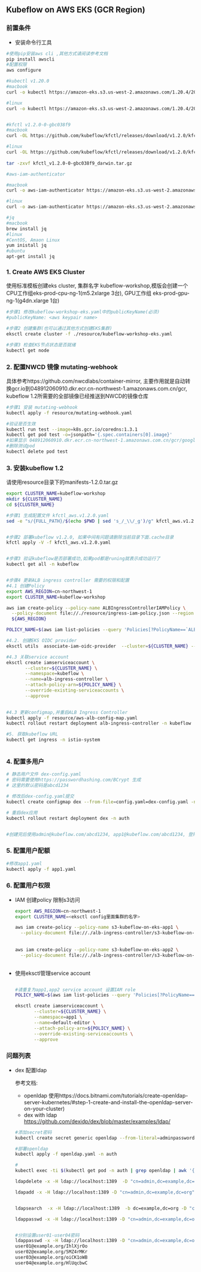## Kubeflow on AWS EKS (GCR Region)

### 前置条件

* 安装命令行工具

```bash
#使用pip安装aws cli ,其他方式请阅读参考文档
pip install awscli
#配置权限
aws configure

#kubectl v1.20.0
#macbook
curl -o kubectl https://amazon-eks.s3.us-west-2.amazonaws.com/1.20.4/2021-04-12/bin/darwin/amd64/kubectl

#linux
curl -o kubectl https://amazon-eks.s3.us-west-2.amazonaws.com/1.20.4/2021-04-12/bin/linux/amd64/kubectl


#kfctl v1.2.0-0-gbc038f9
#macbook
curl -OL https://github.com/kubeflow/kfctl/releases/download/v1.2.0/kfctl_v1.2.0-0-gbc038f9_darwin.tar.gz

#linux 
curl -OL https://github.com/kubeflow/kfctl/releases/download/v1.2.0/kfctl_v1.2.0-0-gbc038f9_linux.tar.gz
 
tar -zxvf kfctl_v1.2.0-0-gbc038f9_darwin.tar.gz

#aws-iam-authenticator

#macbook
curl -o aws-iam-authenticator https://amazon-eks.s3.us-west-2.amazonaws.com/1.18.9/2020-11-02/bin/darwin/amd64/aws-iam-authenticator

#linux
curl -o aws-iam-authenticator https://amazon-eks.s3.us-west-2.amazonaws.com/1.18.9/2020-11-02/bin/linux/amd64/aws-iam-authenticator

#jq 
#macbook
brew install jq
#linux 
#CentOS, Amaon Linux
yum inistall jq
#ubuntu
apt-get install jq

```



### 1. Create AWS EKS Cluster

使用标准模板创建eks cluster,  集群名字 kubeflow-workshop,模版会创建一个CPU工作组eks-prod-cpu-ng-1(m5.2xlarge 3台), GPU工作组 eks-prod-gpu-ng-1(g4dn.xlarge 1台)

```bash
#步骤1 修改kubeflow-workshop-eks.yaml中的publicKeyName(必须)
#publicKeyName: <aws keypair name> 

#步骤2 创建集群(也可以通过其他方式创建EKS集群)
eksctl create cluster -f ./resource/kubeflow-workshop-eks.yaml

#步骤3 检查EKS节点状态是否就绪
kubectl get node 

```

### 2. 配置NWCD 镜像 mutating-webhook

具体参考https://github.com/nwcdlabs/container-mirror, 主要作用就是自动转换gcr.io到048912060910.dkr.ecr.cn-northwest-1.amazonaws.com.cn/gcr, kubeflow 1.2所需要的全部镜像已经推送到NWCD的镜像仓库

```bash
#步骤1 安装 mutating-webhook
kubectl apply -f resource/mutating-webhook.yaml

#验证是否生效
kubectl run test --image=k8s.gcr.io/coredns:1.3.1
kubectl get pod test -o=jsonpath='{.spec.containers[0].image}'
#如果显示 048912060910.dkr.ecr.cn-northwest-1.amazonaws.com.cn/gcr/google_containers/coredns:1.3.1 表示mutating-webhook 工作正常
#删除测试pod
kubectl delete pod test


```

### 3. 安装kubeflow 1.2

请使用resource目录下的manifests-1.2.0.tar.gz

```bash
export CLUSTER_NAME=kubeflow-workshop
mkdir ${CLUSTER_NAME}
cd ${CLUSTER_NAME}

#步骤1 生成配置文件 kfctl_aws.v1.2.0.yaml 
sed -e "s/{FULL_PATH}/$(echo $PWD | sed 's_/_\\/_g')/g" kfctl_aws.v1.2.0.yaml.tpl > kfctl_aws.v1.2.0.yaml


#步骤2 部署kubeflow v1.2.0, 如果中间有问题请删除当前目录下面.cache目录
kfctl apply -V -f kfctl_aws.v1.2.0.yaml


#步骤3 验证kubeflow是否部署成功,如果pod都是runing就表示成功运行了
kubectl get all -n kubeflow


#步骤4 更新ALB ingress controller 需要的权限和配置
#4.1 创建Policy
export AWS_REGION=cn-northwest-1
export CLUSTER_NAME=kubeflow-workshop

aws iam create-policy --policy-name ALBIngressControllerIAMPolicy \
  --policy-document file://./resource/ingress-iam-policy.json --region 
  ${AWS_REGION}

POLICY_NAME=$(aws iam list-policies --query 'Policies[?PolicyName==`ALBIngressControllerIAMPolicy`].Arn' --output text --region ${AWS_REGION})

#4.2. 创建EKS OIDC provider
eksctl utils  associate-iam-oidc-provider  --cluster=${CLUSTER_NAME} --approve

#4.3 关联service account 
eksctl create iamserviceaccount \
       --cluster=${CLUSTER_NAME} \
       --namespace=kubeflow \
       --name=alb-ingress-controller \
       --attach-policy-arn=${POLICY_NAME} \
       --override-existing-serviceaccounts \
       --approve
       

#4.3 更新configmap,并重启ALB Ingress Controller
kubectl apply -f resource/aws-alb-config-map.yaml
kubectl rollout restart deployment alb-ingress-controller -n kubeflow

#5. 获取kubeflow URL
kubectl get ingress -n istio-system



```



### 4. 配置多用户

```bash
# 静态用户文件 dex-config.yaml
# 密码需要使用https://passwordhashing.com/BCrypt 生成
# 这里的默认密码是abcd1234

# 修改后dex-config.yaml提交
kubectl create configmap dex --from-file=config.yaml=dex-config.yaml -n auth --dry-run -oyaml | kubectl apply -f -

# 重启dex应用
kubectl rollout restart deployment dex -n auth


#创建完后使用admin@kubeflow.com/abcd1234, app1@kubeflow.com/abcd1234, 登陆会自动创建namespace
```

### 5. 配置用户配额

```bash
#修改app1.yaml
kubectl apply -f app1.yaml
```



### 6. 配置用户权限

* IAM 创建policy 限制s3访问

  ```bash
  export AWS_REGION=cn-northwest-1
  export CLUSTER_NAME=<eksctl config里面集群的名字>
  
  aws iam create-policy --policy-name s3-kubeflow-on-eks-app1 \
    --policy-document file://./alb-ingress-controller/s3-kubeflow-on-eks-app1.json --region ${AWS_REGION}
    
    
  aws iam create-policy --policy-name s3-kubeflow-on-eks-app2 \
    --policy-document file://./alb-ingress-controller/s3-kubeflow-on-eks-app2.json --region ${AWS_REGION}
    
  ```
  
* 使用eksctl管理service account

  ```bash
  
  #请重复为app1,app2 service account 设置IAM role
  POLICY_NAME=$(aws iam list-policies --query 'Policies[?PolicyName==`s3-kubeflow-on-eks-app1`].Arn' --output text --region ${AWS_REGION})
  
  eksctl create iamserviceaccount \
         --cluster=${CLUSTER_NAME} \
         --namespace=app1 \
         --name=default-editor \
         --attach-policy-arn=${POLICY_NAME} \
         --override-existing-serviceaccounts \
         --approve
  ```

  


### 问题列表

* dex 配置ldap 

  参考文档:

  * openldap 使用https://docs.bitnami.com/tutorials/create-openldap-server-kubernetes/#step-1-create-and-install-the-openldap-server-on-your-cluster)
  * dex with ldap https://github.com/dexidp/dex/blob/master/examples/ldap/

  

  ```bash
  #添加secret密码
  kubectl create secret generic openldap --from-literal=adminpassword=adminpassword --from-literal=users=user01 --from-literal=passwords=password01
  
  #部署openldap
  kubectl apply -f openldap.yaml -n auth
  
  #
  kubectl exec -ti $(kubectl get pod -n auth | grep openldap | awk '{print $1}') -n auth -- bash 
  
  ldapdelete -x -H ldap://localhost:1389  -D "cn=admin,dc=example,dc=org" -w adminpassword  "cn=user01,ou=users,dc=example,dc=org"
  
  ldapadd -x -H ldap://localhost:1389 -D "cn=admin,dc=example,dc=org" -w adminpassword -f users.ldif
  
  
  ldapsearch  -x -H ldap://localhost:1389  -b dc=example,dc=org -D "cn=admin,dc=example,dc=org" -w adminpassword
  
  ldappasswd -x -H ldap://localhost:1389 -D "cn=admin,dc=example,dc=org" -w adminpassword  "cn=user01,ou=users,dc=example,dc=org"
  
  
  #分别设置user01-user04密码
  ldappasswd -x -H ldap://localhost:1389 -D "cn=admin,dc=example,dc=org" -w admin  "cn=user01,ou=users,dc=example,dc=org"
  user01@example.org/IhlXjrOo
  user02@example.org/5MZ4rMKr
  user03@example.org/oiCK1oWB
  user04@example.org/HlUqcbwC
  
  ```



  

